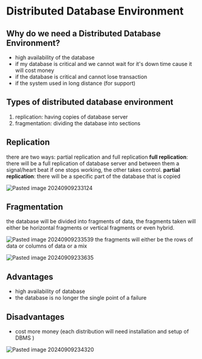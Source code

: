 # Distributed Database Environment
## Why do we need a Distributed Database Environment?
- high availability of the database
- if my database is critical and we cannot wait for it's down time cause it will cost money
- if the database is critical and cannot lose transaction 
- if the system used in long distance (for support)
## Types of distributed database environment
1. replication: having copies of database server
2. fragmentation: dividing the database into sections
## Replication
there are two ways: partial replication and full replication
**full replication**: there will be a full replication of database server and between them a signal/heart beat if one stops working, the other takes control.
**partial replication**: there will be a specific part of the database that is copied

![Pasted image 20240909233124](https://github.com/user-attachments/assets/3b5ae6fe-162e-4f38-a428-e7257fa87574)
## Fragmentation
the database will be divided into fragments of data, the fragments taken will either be horizontal fragments or vertical fragments or even hybrid.

![Pasted image 20240909233539](https://github.com/user-attachments/assets/439ad072-a867-4af6-b645-0c3d888ca7d0)
the fragments will either be the rows of data or columns of data or a mix

![Pasted image 20240909233635](https://github.com/user-attachments/assets/b66c0f6b-6cb0-42dd-9a0f-b3fa2e1b489d)
## Advantages
- high availability of database
- the database is no longer the single point of a failure
## Disadvantages
- cost more money (each distribution will need installation and setup of DBMS )

![Pasted image 20240909234320](https://github.com/user-attachments/assets/90956bd4-aa3c-4ada-856a-fcfe2dc64d43)

